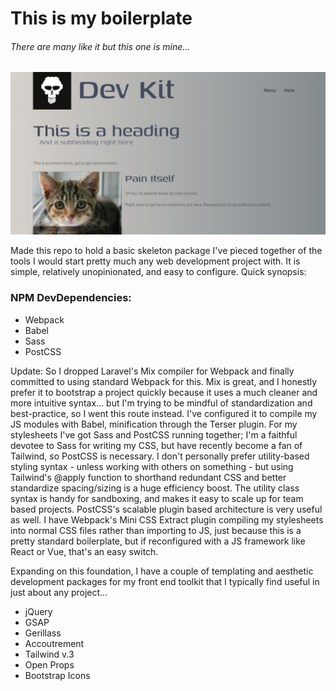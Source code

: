 This is my boilerplate
======
###### *There are many like it but this one is mine...*

![Screenshot](https://github.com/microdotmatrix/thepack/blob/master/src/img/webpack-kit-screenshot.png "Screenshot of index page")

Made this repo to hold a basic skeleton package I've pieced together of the tools I would start pretty much any web development project with. It is simple, relatively unopinionated, and easy to configure. Quick synopsis:

### NPM DevDependencies:
- Webpack
- Babel
- Sass
- PostCSS

Update: So I dropped Laravel's Mix compiler for Webpack and finally committed to using standard Webpack for this. Mix is great, and I honestly prefer it to bootstrap a project quickly because it uses a much cleaner and more
intuitive syntax... but I'm trying to be mindful of standardization and best-practice, so I went this route instead. I've configured it to compile my JS modules with Babel, minification through the Terser plugin. For my
stylesheets I've got Sass and PostCSS running together; I'm a faithful devotee to Sass for writing my CSS, but have recently become a fan of Tailwind, so PostCSS is necessary. I don't personally prefer utility-based styling syntax - unless
working with others on something - but using Tailwind's @apply function to shorthand redundant CSS and better standardize spacing/sizing is a huge efficiency boost. The utility class syntax is handy for sandboxing, and
makes it easy to scale up for team based projects. PostCSS's scalable plugin based architecture is very useful as well. I have Webpack's Mini CSS Extract plugin compiling my stylesheets into normal CSS files rather than importing to JS,
just because this is a pretty standard boilerplate, but if reconfigured with a JS framework like React or Vue, that's an easy switch.

Expanding on this foundation, I have a couple of templating and aesthetic development packages for my front end toolkit that I typically find useful in just about any project...
* jQuery
* GSAP
* Gerillass
* Accoutrement
* Tailwind v.3
* Open Props
* Bootstrap Icons

